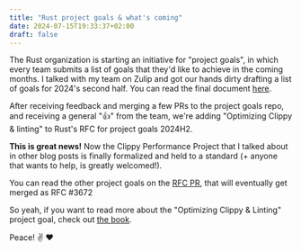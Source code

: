```yaml
---
title: "Rust project goals & what's coming"
date: 2024-07-15T19:33:37+02:00
draft: false
---
```


The Rust organization is starting an initiative for "project goals", in which every team submits a list of goals that they'd like to achieve in the coming months. I talked with my team on Zulip and got our hands dirty drafting a list of goals for 2024's second half. You can read the final document [here](https://rust-lang.github.io/rust-project-goals/2024h2/optimize-clippy.html).

After receiving feedback and merging a few PRs to the project goals repo, and receiving a general ":+1:" from the team, we're adding "Optimizing Clippy & linting" to Rust's RFC for project goals 2024H2.

**This is great news!** Now the Clippy Performance Project that I talked about in other blog posts is finally formalized and held to a standard (+ anyone that wants to help, is greatly welcomed!).

You can read the other project goals on the [RFC PR](https://github.com/rust-lang/rfcs/pull/3672), that will eventually get merged as RFC #3672

So yeah, if you want to read more about the "Optimizing Clippy & Linting" project goal, check out [the book](https://rust-lang.github.io/rust-project-goals/2024h2/optimize-clippy.html).

Peace! ✌️ :heart:
